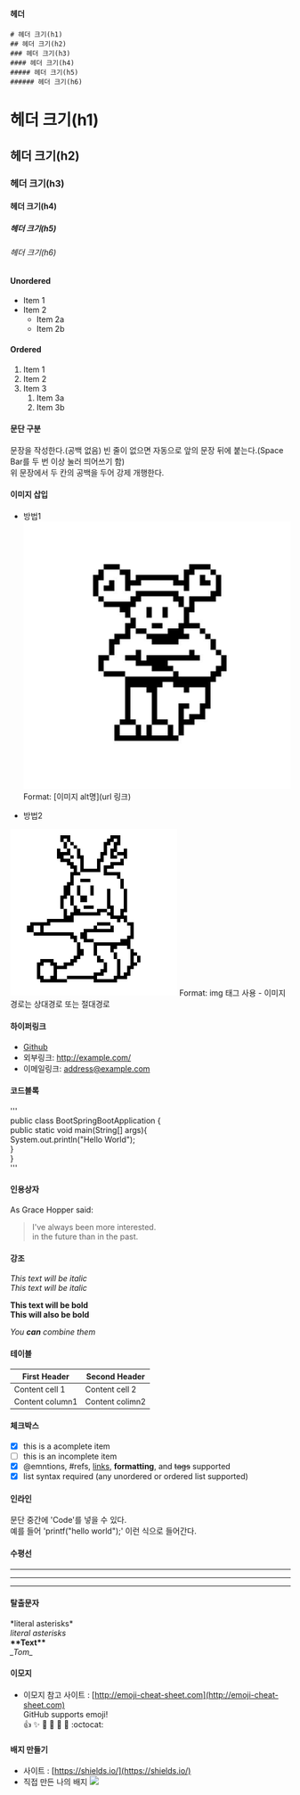 #### 헤더 
```
# 헤더 크기(h1)
## 헤더 크기(h2)
### 헤더 크기(h3)
#### 헤더 크기(h4)
##### 헤더 크기(h5)
###### 헤더 크기(h6)
```

# 헤더 크기(h1)
## 헤더 크기(h2)
### 헤더 크기(h3)
#### 헤더 크기(h4)
##### 헤더 크기(h5)
###### 헤더 크기(h6)

#### Unordered
* Item 1
* Item 2
  * Item 2a
  * Item 2b
  
#### Ordered
1. Item 1
1. Item 2
1. Item 3
   1. Item 3a
   1. Item 3b

#### 문단 구분
문장을 작성한다.(공백 없음)
빈 줄이 없으면 자동으로 앞의 문장 뒤에 붙는다.(Space Bar를 두 번 이상 눌러 띄어쓰기 함)  
위 문장에서 두 칸의 공백을 두어 강제 개행한다.

#### 이미지 삽입
* 방법1  
![Github logo](/images/frog.jpg)  
Format: [이미지 alt명](url 링크)

* 방법2  
<img src="/images/deerdog.jpg" width="300px" height="300px" title="px지정" alt="deerdog">  
Format: img 태그 사용 - 이미지 경로는 상대경로 또는 절대경로

#### 하이퍼링크
* [Github](http://github.com"깃허브")  
* 외부링크: <http://example.com/>  
* 이메일링크: address@example.com

#### 코드블록
'''  
public class BootSpringBootApplication {  
 public static void main(String[] args){  
  System.out.println("Hello World");  
 }  
}  
'''

#### 인용상자
As Grace Hopper said:

> I've always been more interested.  
> in the future than in the past.

#### 강조
*This text will be italic*  
_This text will be italic_  

**This text will be bold**  
__This will also be bold__  

*You **can** combine them*  

#### 테이블
First Header | Second Header  
-------------- | ----------------  
Content cell 1 | Content cell 2  
Content column1 | Content colimn2  

#### 체크박스
- [x] this is a acomplete item  
- [ ] this is an incomplete item
- [x] @emntions, #refs, [links](), **formatting**, and <del>tags</del> supported
- [x] list syntax required (any unordered or ordered list supported)

#### 인라인 
문단 중간에 'Code'를 넣을 수 있다.  
예를 들어 'printf("hello world");' 이런 식으로 들어간다.

#### 수평선
---  
***  
___  

#### 탈출문자
\*literal asterisks\*  
*literal asterisks*  
__\*\*Text\*\*__  
_\_Tom\__

#### 이모지
* 이모지 참고 사이트 : [http://emoji-cheat-sheet.com](http://emoji-cheat-sheet.com)  
GitHub supports emoji!  
:+1: :sparkles: :camel: :tada:
:rocket: :metal: :octocat:  

#### 배지 만들기
* 사이트 : [https://shields.io/](https://shields.io/)  
* 직접 만든 나의 배지 <img src="https://img.shields.io/badge/license-esks-yellow">

